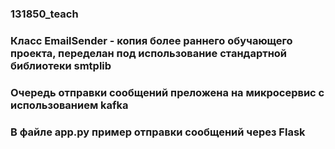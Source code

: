 ### 131850_teach
### Класс EmailSender - копия более раннего обучающего проекта, переделан под использование стандартной библиотеки smtplib
### Очередь отправки сообщений преложена на микросервис с использованием kafka
### В файле app.py пример отправки сообщений через Flask
